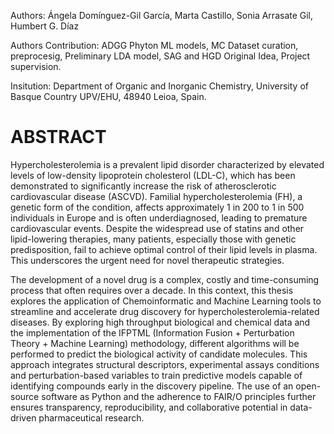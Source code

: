 Authors: Ángela Domínguez-Gil García, Marta Castillo, Sonia Arrasate Gil, Humbert G. Díaz

Authors Contribution: ADGG Phyton ML models, MC Dataset curation, preprocesig, Preliminary LDA model,
SAG and HGD Original Idea, Project supervision.

Insitution: Department of Organic and Inorganic Chemistry, University of Basque Country UPV/EHU, 48940 Leioa, Spain.

# **ABSTRACT**

Hypercholesterolemia is a prevalent lipid disorder characterized by elevated levels of low-density lipoprotein cholesterol (LDL-C), which has been demonstrated to significantly increase the risk of atherosclerotic cardiovascular disease (ASCVD). Familial hypercholesterolemia (FH), a genetic form of the condition, affects approximately 1 in 200 to 1 in 500 individuals in Europe and is often underdiagnosed, leading to premature cardiovascular events. Despite the widespread use of statins and other lipid-lowering therapies, many patients, especially those with genetic predisposition, fail to achieve optimal control of their lipid levels in plasma. This underscores the urgent need for novel therapeutic strategies. 

The development of a novel drug is a complex, costly and time-consuming process that often requires over a decade. In this context, this thesis explores the application of Chemoinformatic and Machine Learning tools to streamline and accelerate drug discovery for hypercholesterolemia-related diseases. By exploring high throughput biological and chemical data and the implementation of the IFPTML (Information Fusion + Perturbation Theory + Machine Learning) methodology, different algorithms will be performed to predict the biological activity of candidate molecules. This approach integrates structural descriptors, experimental assays conditions and perturbation-based variables to train predictive models capable of identifying compounds early in the discovery pipeline. The use of an open-source software as Python and the adherence to FAIR/O principles further ensures transparency, reproducibility, and collaborative potential in data-driven pharmaceutical research.


